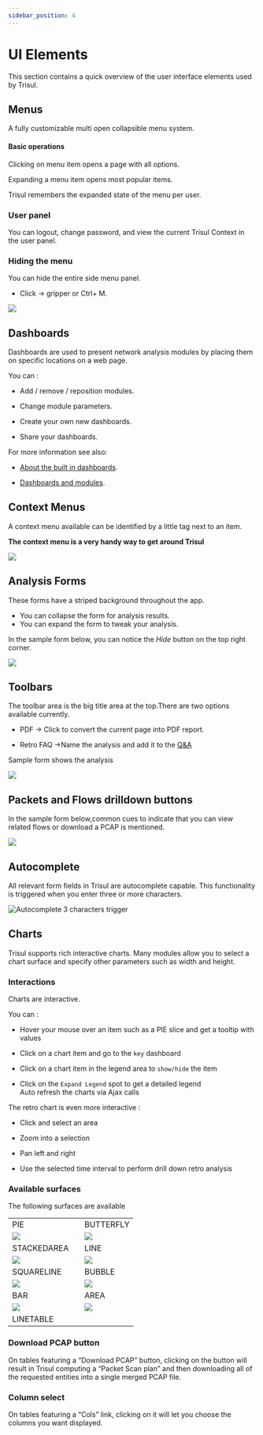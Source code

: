 ```yaml
---
sidebar_position: 4
---
```


# UI Elements

This section contains a quick overview of the user interface elements
used by Trisul.

## Menus

A fully customizable multi open collapsible menu system.

#### Basic operations

Clicking on menu item opens a page with all options.

Expanding a menu item opens most popular items.

Trisul remembers the expanded state of the menu per user.

### User panel

You can logout, change password, and view the current Trisul Context in
the user panel.

### Hiding the menu

You can hide the entire side menu panel.

- Click -\> gripper or Ctrl+ M.

![](images/elements/gripper.png)

## Dashboards

Dashboards are used to present network analysis modules by placing them
on specific locations on a web page.

You can :  

- Add / remove / reposition modules.  

- Change module parameters.  

- Create your own new dashboards.  

- Share your dashboards.

For more information see also:  

- [About the built in dashboards](dashboards).   

- [Dashboards and modules](dashmod_intro).

## Context Menus

A context menu available can be identified by a little tag next to an
item.

**The context menu is a very handy way to get around Trisul**

![](images/elements/context-menu.png)

## Analysis Forms

These forms have a striped background throughout the app.

- You can collapse the form for analysis results.
- You can expand the form to tweak your analysis.

In the sample form below, you can notice the *Hide* button on the top
right corner.

![](images/elements/sampleform.png)

## Toolbars

The toolbar area is the big title area at the top.There are two options
available currently.

- PDF -\> Click to convert the current page into PDF report.

- Retro FAQ -\>Name the analysis and add it to the
  [Q&A](/docs/ug/cg/retrofaq)

Sample form shows the analysis

![](images/elements/toolbar.png)

## Packets and Flows drilldown buttons

In the sample form below,common cues to indicate that you can view
related flows or download a PCAP is mentioned.

![](images/elements/flows_and_packets.png)

## Autocomplete

All relevant form fields in Trisul are autocomplete capable. This
functionality is triggered when you enter three or more characters.

![Autocomplete 3 characters trigger](images/elements/autocomplete.png "Autocomplete 3 characters trigger")

## Charts

Trisul supports rich interactive charts. Many modules allow you to
select a chart surface and specify other parameters such as width and
height.

### Interactions

Charts are interactive.

You can :  

- Hover your mouse over an item such as a PIE slice and get a tooltip with
  values  

- Click on a chart item and go to the `key` dashboard  

- Click on a chart item in the legend area to `show/hide` the item  

- Click on the `Expand Legend` spot to get a detailed legend  
  Auto refresh the charts via Ajax calls

The retro chart is even more interactive :  

- Click and select an area  

- Zoom into a selection  

- Pan left and right  

- Use the selected time interval to perform drill down retro analysis

### Available surfaces

The following surfaces are available

|                                    |     |                                  |
| ---------------------------------- | --- | -------------------------------- |
| PIE                                |     | BUTTERFLY                        |
| ![](images/charts/pie.png)         |     | ![](images/charts/butterfly.png) |
| STACKEDAREA                        |     | LINE                             |
| ![](images/charts/stackedarea.png) |     | ![](images/charts/line.png)      |
| SQUARELINE                         |     | BUBBLE                           |
| ![](images/charts/squareline.png)  |     | ![](images/charts/bubble.png)    |
| BAR                                |     | AREA                             |
| ![](images/charts/bar.png)         |     | ![](images/charts/area.png)      |
| LINETABLE                          |     |                                  |

### Download PCAP button

On tables featuring a “Download PCAP” button, clicking on the button
will result in Trisul computing a “Packet Scan plan” and then
downloading all of the requested entities into a single merged PCAP
file.

### Column select

On tables featuring a “Cols” link, clicking on it will let you choose
the columns you want displayed.
